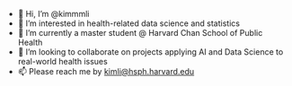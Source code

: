 - 👋 Hi, I’m @kimmmli
- 👀 I’m interested in health-related data science and statistics
- 🌱 I’m currently a master student @ Harvard Chan School of Public Health
- 💞️ I’m looking to collaborate on projects applying AI and Data Science to real-world health issues
- 📫 Please reach me by kimli@hsph.harvard.edu

